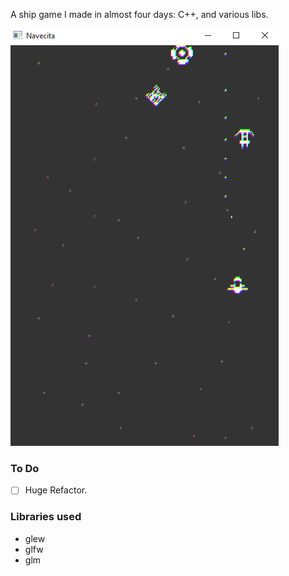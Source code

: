 A ship game I made in almost four days: C++, and various libs.

![](readmefiles/navecita.gif)

### To Do
- [ ] Huge Refactor.

### Libraries used
- glew
- glfw
- glm
